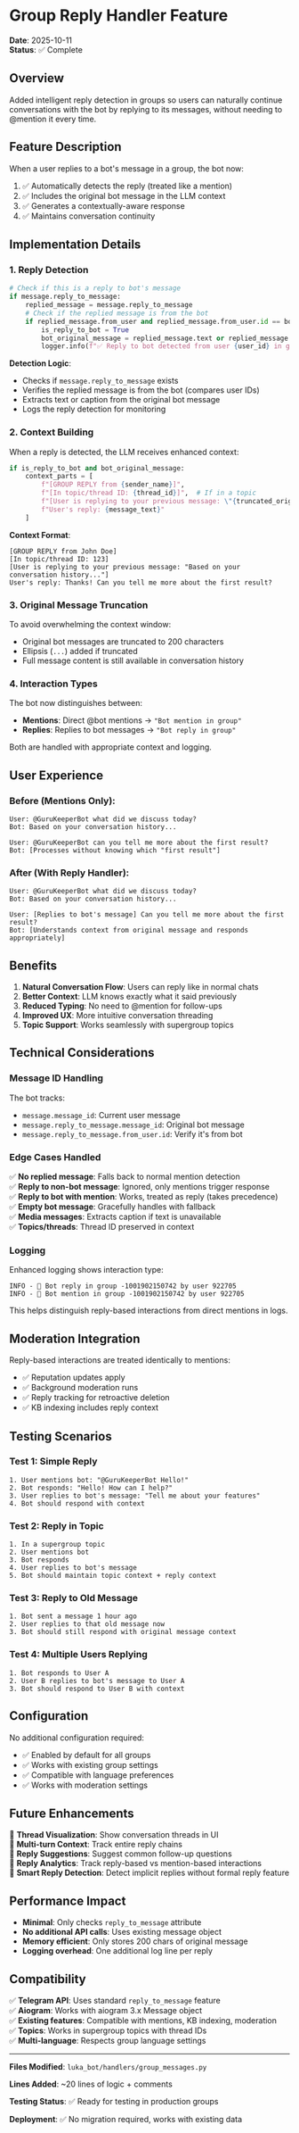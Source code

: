# Group Reply Handler Feature

**Date**: 2025-10-11  
**Status**: ✅ Complete

## Overview

Added intelligent reply detection in groups so users can naturally continue conversations with the bot by replying to its messages, without needing to @mention it every time.

## Feature Description

When a user replies to a bot's message in a group, the bot now:
1. ✅ Automatically detects the reply (treated like a mention)
2. ✅ Includes the original bot message in the LLM context
3. ✅ Generates a contextually-aware response
4. ✅ Maintains conversation continuity

## Implementation Details

### 1. Reply Detection

```python
# Check if this is a reply to bot's message
if message.reply_to_message:
    replied_message = message.reply_to_message
    # Check if the replied message is from the bot
    if replied_message.from_user and replied_message.from_user.id == bot_info.id:
        is_reply_to_bot = True
        bot_original_message = replied_message.text or replied_message.caption or ""
        logger.info(f"✅ Reply to bot detected from user {user_id} in group {group_id}")
```

**Detection Logic**:
- Checks if `message.reply_to_message` exists
- Verifies the replied message is from the bot (compares user IDs)
- Extracts text or caption from the original bot message
- Logs the reply detection for monitoring

### 2. Context Building

When a reply is detected, the LLM receives enhanced context:

```python
if is_reply_to_bot and bot_original_message:
    context_parts = [
        f"[GROUP REPLY from {sender_name}]",
        f"[In topic/thread ID: {thread_id}]",  # If in a topic
        f"[User is replying to your previous message: \"{truncated_original}\"]",
        f"User's reply: {message_text}"
    ]
```

**Context Format**:
```
[GROUP REPLY from John Doe]
[In topic/thread ID: 123]
[User is replying to your previous message: "Based on your conversation history..."]
User's reply: Thanks! Can you tell me more about the first result?
```

### 3. Original Message Truncation

To avoid overwhelming the context window:
- Original bot messages are truncated to 200 characters
- Ellipsis (`...`) added if truncated
- Full message content is still available in conversation history

### 4. Interaction Types

The bot now distinguishes between:
- **Mentions**: Direct @bot mentions → `"Bot mention in group"`
- **Replies**: Replies to bot messages → `"Bot reply in group"`

Both are handled with appropriate context and logging.

## User Experience

### Before (Mentions Only):
```
User: @GuruKeeperBot what did we discuss today?
Bot: Based on your conversation history...

User: @GuruKeeperBot can you tell me more about the first result?
Bot: [Processes without knowing which "first result"]
```

### After (With Reply Handler):
```
User: @GuruKeeperBot what did we discuss today?
Bot: Based on your conversation history...

User: [Replies to bot's message] Can you tell me more about the first result?
Bot: [Understands context from original message and responds appropriately]
```

## Benefits

1. **Natural Conversation Flow**: Users can reply like in normal chats
2. **Better Context**: LLM knows exactly what it said previously
3. **Reduced Typing**: No need to @mention for follow-ups
4. **Improved UX**: More intuitive conversation threading
5. **Topic Support**: Works seamlessly with supergroup topics

## Technical Considerations

### Message ID Handling

The bot tracks:
- `message.message_id`: Current user message
- `message.reply_to_message.message_id`: Original bot message
- `message.reply_to_message.from_user.id`: Verify it's from bot

### Edge Cases Handled

✅ **No replied message**: Falls back to normal mention detection  
✅ **Reply to non-bot message**: Ignored, only mentions trigger response  
✅ **Reply to bot with mention**: Works, treated as reply (takes precedence)  
✅ **Empty bot message**: Gracefully handles with fallback  
✅ **Media messages**: Extracts caption if text is unavailable  
✅ **Topics/threads**: Thread ID preserved in context  

### Logging

Enhanced logging shows interaction type:
```
INFO - 🔔 Bot reply in group -1001902150742 by user 922705
INFO - 🔔 Bot mention in group -1001902150742 by user 922705
```

This helps distinguish reply-based interactions from direct mentions in logs.

## Moderation Integration

Reply-based interactions are treated identically to mentions:
- ✅ Reputation updates apply
- ✅ Background moderation runs
- ✅ Reply tracking for retroactive deletion
- ✅ KB indexing includes reply context

## Testing Scenarios

### Test 1: Simple Reply
```
1. User mentions bot: "@GuruKeeperBot Hello!"
2. Bot responds: "Hello! How can I help?"
3. User replies to bot's message: "Tell me about your features"
4. Bot should respond with context
```

### Test 2: Reply in Topic
```
1. In a supergroup topic
2. User mentions bot
3. Bot responds
4. User replies to bot's message
5. Bot should maintain topic context + reply context
```

### Test 3: Reply to Old Message
```
1. Bot sent a message 1 hour ago
2. User replies to that old message now
3. Bot should still respond with original message context
```

### Test 4: Multiple Users Replying
```
1. Bot responds to User A
2. User B replies to bot's message to User A
3. Bot should respond to User B with context
```

## Configuration

No additional configuration required:
- ✅ Enabled by default for all groups
- ✅ Works with existing group settings
- ✅ Compatible with language preferences
- ✅ Works with moderation settings

## Future Enhancements

🔮 **Thread Visualization**: Show conversation threads in UI  
🔮 **Multi-turn Context**: Track entire reply chains  
🔮 **Reply Suggestions**: Suggest common follow-up questions  
🔮 **Reply Analytics**: Track reply-based vs mention-based interactions  
🔮 **Smart Reply Detection**: Detect implicit replies without formal reply feature  

## Performance Impact

- **Minimal**: Only checks `reply_to_message` attribute
- **No additional API calls**: Uses existing message object
- **Memory efficient**: Only stores 200 chars of original message
- **Logging overhead**: One additional log line per reply

## Compatibility

✅ **Telegram API**: Uses standard `reply_to_message` feature  
✅ **Aiogram**: Works with aiogram 3.x Message object  
✅ **Existing features**: Compatible with mentions, KB indexing, moderation  
✅ **Topics**: Works in supergroup topics with thread IDs  
✅ **Multi-language**: Respects group language settings  

---

**Files Modified**: `luka_bot/handlers/group_messages.py`

**Lines Added**: ~20 lines of logic + comments

**Testing Status**: ✅ Ready for testing in production groups

**Deployment**: ✅ No migration required, works with existing data

